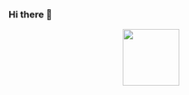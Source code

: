 ### Hi there 👋


<div id="header" align="center">
  <img src="https://giphy.com/stickers/transparent-NgurY1o4z080Jfoyzw" width="100"/>
</div>

<!--
**DinaAlaa99/DinaAlaa99** is a ✨ _special_ ✨ repository because its `README.md` (this file) appears on your GitHub profile.

Here are some ideas to get you started:

- 🔭 I’m currently working on ...
- 🌱 I’m currently learning ...
- 👯 I’m looking to collaborate on ...
- 🤔 I’m looking for help with ...
- 💬 Ask me about ...
- 📫 How to reach me: ...
- 😄 Pronouns: ...
- ⚡ Fun fact: ...
-->
